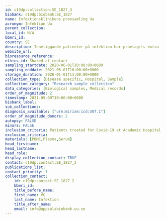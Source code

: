 ```yaml
---
id: c19dp:collection:SE_1827_3
biobank: c19dp:biobank:SE_1827
name: Infektionsklinikens provsamling Ua
acronym: Infektion Ua
parent_collection:
local_id: N/A
bbmri_id:
country: SE
description: Inneliggande patienter på infektion har provtagits extra för forskningssyfte.
website_url:
bioresource_reference:
ethics_id: Shared at contact
sampling_startdate: 2020-06-01T10:00:00+0000
sampling_enddate: 2021-05-01T10:00:00+0000
storage_duration: 2026-01-01T11:00:00+0000
collection_type: [Disease specific, Hospital, Sample]
collection_category: "Research sample collection"
data_categories: [Biological samples, Medical records]
order_of_magnitude: 2
timestamp: 2021-09-09T10:00:00+0000
biobank_label:
sub_collections:
diagnosis_available: ["urn:miriam:icd:U07.1"]
order_of_magnitude_donors: 2
autopsy: FALSE
minors: FALSE
inclusion_criteria: Patients treated for Covid-19 at Academic Hospital infection department. Consented.
exclusion_criteria:
materials: [PBMC,Plasma,Serum]
head_firstname:
head_lastname:
head_role:
display_collection_contact: TRUE
contact: c19dp:contact:SE_1827_2
publications_list:
contact_priority: 1
collection_contact:
    id: c19dp:contact:SE_1827_2
    bbmri_id:
    title_before_name:
    first_name: VC
    last_name: Infektion
    title_after_name:
    email: info@uppsalabiobank.uu.se
---
```

